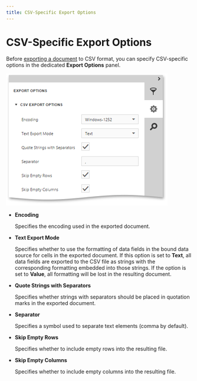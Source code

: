 ```yaml
---
title: CSV-Specific Export Options
---
```

# CSV-Specific Export Options
Before [exporting a document](../../../../../interface-elements-for-web/articles/document-viewer/html5-document-viewer/exporting/export-a-document.md) to CSV format, you can specify CSV-specific options in the dedicated **Export Options** panel.

![EUD_HTML5DV_CsvExportOptions](../../../../images/Img121798.png)
* **Encoding**
	
	Specifies the encoding used in the exported document.
* **Text Export Mode**
	
	Specifies whether to use the formatting of data fields in the bound data source for cells in the exported document. If this option is set to **Text**, all data fields are exported to the CSV file as strings with the corresponding formatting embedded into those strings. If the option is set to **Value**, all formatting will be lost in the resulting document.
* **Quote Strings with Separators**
	
	Specifies whether strings with separators should be placed in quotation marks in the exported document.
* **Separator**
	
	Specifies a symbol used to separate text elements (comma by default).
* **Skip Empty Rows**
	
	Specifies whether to include empty rows into the resulting file.
* **Skip Empty Columns**
	
	Specifies whether to include empty columns into the resulting file.